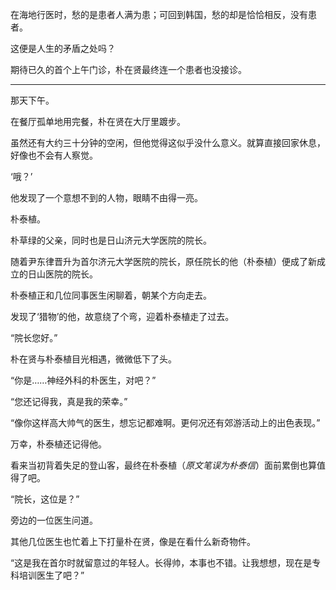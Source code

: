 在海地行医时，愁的是患者人满为患；可回到韩国，愁的却是恰恰相反，没有患者。

这便是人生的矛盾之处吗？

期待已久的首个上午门诊，朴在贤最终连一个患者也没接诊。

* * *

那天下午。

在餐厅孤单地用完餐，朴在贤在大厅里踱步。

虽然还有大约三十分钟的空闲，但他觉得这似乎没什么意义。就算直接回家休息，好像也不会有人察觉。

‘哦？’

他发现了一个意想不到的人物，眼睛不由得一亮。

朴泰植。

朴草绿的父亲，同时也是日山济元大学医院的院长。

随着尹东律晋升为首尔济元大学医院的院长，原任院长的他（朴泰植）便成了新成立的日山医院的院长。

朴泰植正和几位同事医生闲聊着，朝某个方向走去。

发现了‘猎物’的他，故意绕了个弯，迎着朴泰植走了过去。

“院长您好。”

朴在贤与朴泰植目光相遇，微微低下了头。

“你是……神经外科的朴医生，对吧？”

“您还记得我，真是我的荣幸。”

“像你这样高大帅气的医生，想忘记都难啊。更何况还有郊游活动上的出色表现。”

万幸，朴泰植还记得他。

看来当初背着失足的登山客，最终在朴泰植（*原文笔误为朴泰信*）面前累倒也算值得了吧。

“院长，这位是？”

旁边的一位医生问道。

其他几位医生也忙着上下打量朴在贤，像是在看什么新奇物件。

“这是我在首尔时就留意过的年轻人。长得帅，本事也不错。让我想想，现在是专科培训医生了吧？”